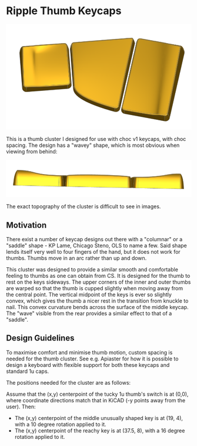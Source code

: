# Ripple Thumb Keycaps

![Top view of thumb cluster](./images/top.png)

This is a thumb cluster I designed for use with choc v1 keycaps, with choc spacing.
The design has a "wavey" shape, which is most obvious when viewing from behind:

![Rear view of thumb cluster](./images/back.png)

The exact topography of the cluster is difficult to see in images. 

## Motivation

There exist a number of keycap designs out there with a "columnar" or a "saddle" shape - KP Lame, Chicago Steno, OLS to name a few.
Said shape lends itself very well to four fingers of the hand, but it does not work for thumbs. Thumbs move in an arc rather than up and down.

This cluster was designed to provide a similar smooth and comfortable feeling to thumbs as one can obtain from CS. It is designed for the thumb to rest on the keys sideways. The upper corners of the inner and outer thumbs are warped so that the thumb is cupped slightly when moving away from the central point. The vertical midpoint of the keys is ever so slightly convex, which gives the thumb a nicer rest in the transition from knuckle to nail. This convex curvature bends across the surface of the middle keycap. The "wave" visible from the rear provides a similar effect to that of a "saddle".

## Design Guidelines

To maximise comfort and minimise thumb motion, custom spacing is needed for the thumb cluster. See e.g. Apiaster for how it is possible to design a keyboard with flexible support for both these keycaps and standard 1u caps.

 
The positions needed for the cluster are as follows:

Assume that the (x,y) centerpoint of the tucky 1u thumb's switch is at (0,0), where coordinate directions match that in KiCAD (-y points away from the user). Then:

- The (x,y) centerpoint of the middle unusually shaped key is at (19, 4), with a 10 degree rotation applied to it.
- The (x,y) centerpoint of the reachy key is at (37.5, 8), with a 16 degree rotation applied to it.

